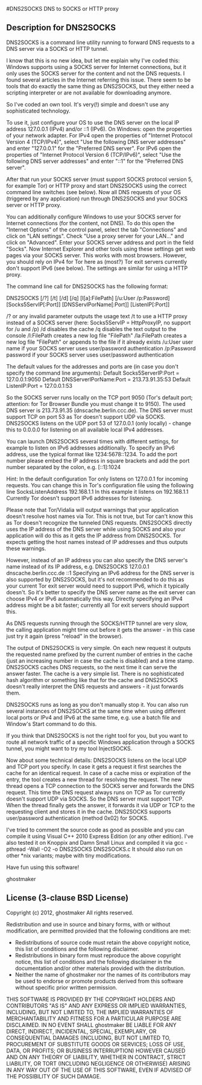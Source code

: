 #DNS2SOCKS
DNS to SOCKS or HTTP proxy

Description for DNS2SOCKS
-------------------------

DNS2SOCKS is a command line utility running to forward DNS requests to a
DNS server via a SOCKS or HTTP tunnel.

I know that this is no new idea, but let me explain why I've coded this:
Windows supports using a SOCKS server for Internet connections, but it
only uses the SOCKS server for the content and not the DNS requests. I
found several articles in the Internet referring this issue. There seem
to be tools that do exactly the same thing as DNS2SOCKS, but they either
need a scripting interpreter or are not available for downloading anymore.

So I've coded an own tool. It's very(!) simple and doesn't use any
sophisticated technology.

To use it, just configure your OS to use the DNS server on the local
IP address 127.0.0.1 (IPv4) and/or ::1 (IPv6). On Windows: open the
properties of your network adapter. For IPv4 open the properties of
"Internet Protocol Version 4 (TCP/IPv4)", select "Use the following DNS
server addresses" and enter "127.0.0.1" for the "Preferred DNS server".
For IPv6 open the properties of "Internet Protocol Version 6
(TCP/IPv6)", select "Use the following DNS server addresses" and enter
"::1" for the "Preferred DNS server".

After that run your SOCKS server (must support SOCKS protocol version 5,
for example Tor) or HTTP proxy and start DNS2SOCKS using the correct
command line switches (see below). Now all DNS requests of your OS
(triggered by any application) run through DNS2SOCKS and your SOCKS
server or HTTP proxy.

You can additionally configure Windows to use your SOCKS server for
Internet connections (for the content, not DNS). To do this open the
"Internet Options" of the control panel, select the tab "Connections" and
click on "LAN settings". Check "Use a proxy server for your LAN..." and
click on "Advanced". Enter your SOCKS server address and port in the field
"Socks". Now Internet Explorer and other tools using these settings get
web pages via your SOCKS server. This works with most browsers. However,
you should rely on IPv4 for Tor here as (most?) Tor exit servers currently
don't support IPv6 (see below).
The settings are similar for using a HTTP proxy.

The command line call for DNS2SOCKS has the following format:

DNS2SOCKS [/?] [/t] [/d] [/q] [l[a]:FilePath] [/u:User /p:Password]
          [Socks5ServIP[:Port]] [DNSServIPorName[:Port]] [ListenIP[:Port]]

/?            or any invalid parameter outputs the usage text
/t            to use a HTTP proxy instead of a SOCKS server
              (here: Socks5ServIP = HttpProxyIP, no support for /u and /p)
/d            disables the cache
/q            disables the text output to the console
/l:FilePath   creates a new log file "FilePath"
/la:FilePath  creates a new log file "FilePath" or appends to the file if
              it already exists
/u:User       user name if your SOCKS server uses user/password
              authentication
/p:Password   password if your SOCKS server uses user/password
              authentication

The default values for the addresses and ports are (in case you don't
specify the command line arguments):
Default Socks5ServerIP:Port = 127.0.0.1:9050
Default DNSServerIPorName:Port = 213.73.91.35:53
Default ListenIP:Port = 127.0.0.1:53

So the SOCKS server runs locally on the TCP port 9050 (Tor's default port;
attention: for Tor Browser Bundle you must change it to 9150). The used
DNS server is 213.73.91.35 (dnscache.berlin.ccc.de). The DNS server must
support TCP on port 53 as Tor doesn't support UDP via SOCKS. DNS2SOCKS
listens on the UDP port 53 of 127.0.0.1 (only locally) - change this to
0.0.0.0 for listening on all available local IPv4 addresses.

You can launch DNS2SOCKS several times with different settings, for
example to listen on IPv6 addresses additionally. To specify an IPv6
address, use the typical format like 1234:5678::1234. To add the port
number please embed the IP address in square brackets and add the port
number separated by the colon, e.g. [::1]:1024

Hint: In the default configuration Tor only listens on 127.0.0.1 for
incoming requests. You can change this in Tor's configuration file using
the following line
SocksListenAddress 192.168.1.1
In this example it listens on 192.168.1.1
Currently Tor doesn't support IPv6 addresses for listening.

Please note that Tor/Vidalia will output warnings that your application
doesn't resolve host names via Tor. This is not true, but Tor can't know
this as Tor doesn't recognize the tunneled DNS requests. DNS2SOCKS
directly uses the IP address of the DNS server while using SOCKS and also
your application will do this as it gets the IP address from DNS2SOCKS.
Tor expects getting the host names instead of IP addresses and thus
outputs these warnings.

However, instead of an IP address you can also specify the DNS server's
name instead of its IP address, e.g.
DNS2SOCKS 127.0.0.1 dnscache.berlin.ccc.de ::1
Specifying an IPv6 address for the DNS server is also supported by
DNS2SOCKS, but it's not recommended to do this as your current Tor exit
server would need to support IPv6, which it typically doesn't. So it's
better to specify the DNS server name as the exit server can choose IPv4
or IPv6 automatically this way. Directly specifying an IPv4 address might
be a bit faster; currently all Tor exit servers should support this.

As DNS requests running through the SOCKS/HTTP tunnel are very slow, the
calling application might time out before it gets the answer - in this
case just try it again (press "reload" in the browser).

The output of DNS2SOCKS is very simple. On each new request it outputs
the requested name prefixed by the current number of entries in the
cache (just an increasing number in case the cache is disabled) and a time
stamp. DNS2SOCKS caches DNS requests, so the next time it can serve the
answer faster. The cache is a very simple list. There is no sophisticated
hash algorithm or something like that for the cache and DNS2SOCKS doesn't
really interpret the DNS requests and answers - it just forwards them.

DNS2SOCKS runs as long as you don't manually stop it.
You can also run several instances of DNS2SOCKS at the same time when
using different local ports or IPv4 and IPv6 at the same time, e.g. use a
batch file and Window's Start command to do this.

If you think that DNS2SOCKS is not the right tool for you, but you want
to route all network traffic of a specific Windows application through a
SOCKS tunnel, you might want to try my tool InjectSOCKS.



Now about some technical details:
DNS2SOCKS listens on the local UDP and TCP port you specify. In case it
gets a request it first searches the cache for an identical request.
In case of a cache miss or expiration of the entry, the tool creates a new
thread for resolving the request. The new thread opens a TCP connection to
the SOCKS server and forwards the DNS request. This time the DNS request
always runs on TCP as Tor currently doesn't support UDP via SOCKS. So the
DNS server must support TCP. When the thread finally gets the answer, it
forwards it via UDP or TCP to the requesting client and stores it in the
cache. DNS2SOCKS supports user/password authentication (method 0x02) for
SOCKS.

I've tried to comment the source code as good as possible and you can
compile it using Visual C++ 2010 Express Edition (or any other edition).
I've also tested it on Knoppix and Damn Small Linux and compiled it via
gcc -pthread -Wall -O2 -o DNS2SOCKS DNS2SOCKS.c
It should also run on other *nix variants; maybe with tiny modifications.

Have fun using this software!

ghostmaker



License (3-clause BSD License)
------------------------------

Copyright (c) 2012, ghostmaker
All rights reserved.

Redistribution and use in source and binary forms, with or without
modification, are permitted provided that the following conditions are
met:
   * Redistributions of source code must retain the above copyright
     notice, this list of conditions and the following disclaimer.
   * Redistributions in binary form must reproduce the above copyright
     notice, this list of conditions and the following disclaimer in the
     documentation and/or other materials provided with the distribution.
   * Neither the name of ghostmaker nor the names of its contributors may
     be used to endorse or promote products derived from this software
     without specific prior written permission.

THIS SOFTWARE IS PROVIDED BY THE COPYRIGHT HOLDERS AND CONTRIBUTORS
"AS IS" AND ANY EXPRESS OR IMPLIED WARRANTIES, INCLUDING, BUT NOT LIMITED
TO, THE IMPLIED WARRANTIES OF MERCHANTABILITY AND FITNESS FOR A PARTICULAR
PURPOSE ARE DISCLAIMED. IN NO EVENT SHALL ghostmaker BE LIABLE FOR ANY
DIRECT, INDIRECT, INCIDENTAL, SPECIAL, EXEMPLARY, OR CONSEQUENTIAL DAMAGES
(INCLUDING, BUT NOT LIMITED TO, PROCUREMENT OF SUBSTITUTE GOODS OR
SERVICES; LOSS OF USE, DATA, OR PROFITS; OR BUSINESS INTERRUPTION) HOWEVER
CAUSED AND ON ANY THEORY OF LIABILITY, WHETHER IN CONTRACT, STRICT
LIABILITY, OR TORT (INCLUDING NEGLIGENCE OR OTHERWISE) ARISING IN ANY WAY
OUT OF THE USE OF THIS SOFTWARE, EVEN IF ADVISED OF THE POSSIBILITY OF
SUCH DAMAGE.